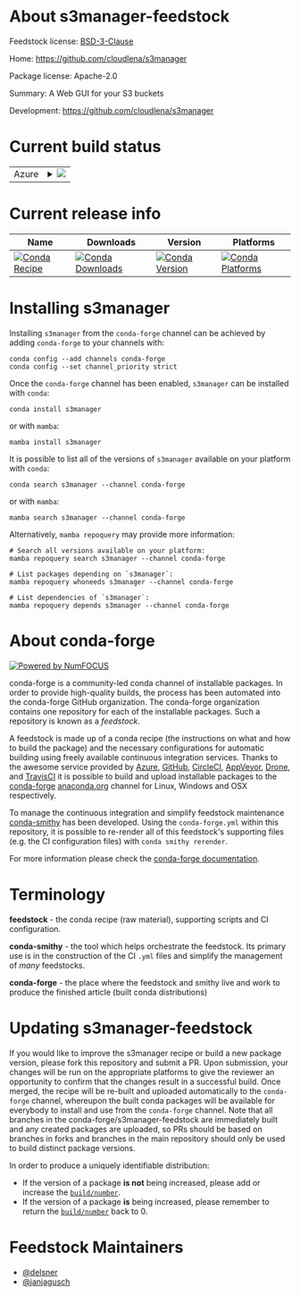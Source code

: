 About s3manager-feedstock
=========================

Feedstock license: [BSD-3-Clause](https://github.com/conda-forge/s3manager-feedstock/blob/main/LICENSE.txt)

Home: https://github.com/cloudlena/s3manager

Package license: Apache-2.0

Summary: A Web GUI for your S3 buckets

Development: https://github.com/cloudlena/s3manager

Current build status
====================


<table>
    
  <tr>
    <td>Azure</td>
    <td>
      <details>
        <summary>
          <a href="https://dev.azure.com/conda-forge/feedstock-builds/_build/latest?definitionId=25514&branchName=main">
            <img src="https://dev.azure.com/conda-forge/feedstock-builds/_apis/build/status/s3manager-feedstock?branchName=main">
          </a>
        </summary>
        <table>
          <thead><tr><th>Variant</th><th>Status</th></tr></thead>
          <tbody><tr>
              <td>linux_64</td>
              <td>
                <a href="https://dev.azure.com/conda-forge/feedstock-builds/_build/latest?definitionId=25514&branchName=main">
                  <img src="https://dev.azure.com/conda-forge/feedstock-builds/_apis/build/status/s3manager-feedstock?branchName=main&jobName=linux&configuration=linux%20linux_64_" alt="variant">
                </a>
              </td>
            </tr><tr>
              <td>osx_64</td>
              <td>
                <a href="https://dev.azure.com/conda-forge/feedstock-builds/_build/latest?definitionId=25514&branchName=main">
                  <img src="https://dev.azure.com/conda-forge/feedstock-builds/_apis/build/status/s3manager-feedstock?branchName=main&jobName=osx&configuration=osx%20osx_64_" alt="variant">
                </a>
              </td>
            </tr><tr>
              <td>win_64</td>
              <td>
                <a href="https://dev.azure.com/conda-forge/feedstock-builds/_build/latest?definitionId=25514&branchName=main">
                  <img src="https://dev.azure.com/conda-forge/feedstock-builds/_apis/build/status/s3manager-feedstock?branchName=main&jobName=win&configuration=win%20win_64_" alt="variant">
                </a>
              </td>
            </tr>
          </tbody>
        </table>
      </details>
    </td>
  </tr>
</table>

Current release info
====================

| Name | Downloads | Version | Platforms |
| --- | --- | --- | --- |
| [![Conda Recipe](https://img.shields.io/badge/recipe-s3manager-green.svg)](https://anaconda.org/conda-forge/s3manager) | [![Conda Downloads](https://img.shields.io/conda/dn/conda-forge/s3manager.svg)](https://anaconda.org/conda-forge/s3manager) | [![Conda Version](https://img.shields.io/conda/vn/conda-forge/s3manager.svg)](https://anaconda.org/conda-forge/s3manager) | [![Conda Platforms](https://img.shields.io/conda/pn/conda-forge/s3manager.svg)](https://anaconda.org/conda-forge/s3manager) |

Installing s3manager
====================

Installing `s3manager` from the `conda-forge` channel can be achieved by adding `conda-forge` to your channels with:

```
conda config --add channels conda-forge
conda config --set channel_priority strict
```

Once the `conda-forge` channel has been enabled, `s3manager` can be installed with `conda`:

```
conda install s3manager
```

or with `mamba`:

```
mamba install s3manager
```

It is possible to list all of the versions of `s3manager` available on your platform with `conda`:

```
conda search s3manager --channel conda-forge
```

or with `mamba`:

```
mamba search s3manager --channel conda-forge
```

Alternatively, `mamba repoquery` may provide more information:

```
# Search all versions available on your platform:
mamba repoquery search s3manager --channel conda-forge

# List packages depending on `s3manager`:
mamba repoquery whoneeds s3manager --channel conda-forge

# List dependencies of `s3manager`:
mamba repoquery depends s3manager --channel conda-forge
```


About conda-forge
=================

[![Powered by
NumFOCUS](https://img.shields.io/badge/powered%20by-NumFOCUS-orange.svg?style=flat&colorA=E1523D&colorB=007D8A)](https://numfocus.org)

conda-forge is a community-led conda channel of installable packages.
In order to provide high-quality builds, the process has been automated into the
conda-forge GitHub organization. The conda-forge organization contains one repository
for each of the installable packages. Such a repository is known as a *feedstock*.

A feedstock is made up of a conda recipe (the instructions on what and how to build
the package) and the necessary configurations for automatic building using freely
available continuous integration services. Thanks to the awesome service provided by
[Azure](https://azure.microsoft.com/en-us/services/devops/), [GitHub](https://github.com/),
[CircleCI](https://circleci.com/), [AppVeyor](https://www.appveyor.com/),
[Drone](https://cloud.drone.io/welcome), and [TravisCI](https://travis-ci.com/)
it is possible to build and upload installable packages to the
[conda-forge](https://anaconda.org/conda-forge) [anaconda.org](https://anaconda.org/)
channel for Linux, Windows and OSX respectively.

To manage the continuous integration and simplify feedstock maintenance
[conda-smithy](https://github.com/conda-forge/conda-smithy) has been developed.
Using the ``conda-forge.yml`` within this repository, it is possible to re-render all of
this feedstock's supporting files (e.g. the CI configuration files) with ``conda smithy rerender``.

For more information please check the [conda-forge documentation](https://conda-forge.org/docs/).

Terminology
===========

**feedstock** - the conda recipe (raw material), supporting scripts and CI configuration.

**conda-smithy** - the tool which helps orchestrate the feedstock.
                   Its primary use is in the construction of the CI ``.yml`` files
                   and simplify the management of *many* feedstocks.

**conda-forge** - the place where the feedstock and smithy live and work to
                  produce the finished article (built conda distributions)


Updating s3manager-feedstock
============================

If you would like to improve the s3manager recipe or build a new
package version, please fork this repository and submit a PR. Upon submission,
your changes will be run on the appropriate platforms to give the reviewer an
opportunity to confirm that the changes result in a successful build. Once
merged, the recipe will be re-built and uploaded automatically to the
`conda-forge` channel, whereupon the built conda packages will be available for
everybody to install and use from the `conda-forge` channel.
Note that all branches in the conda-forge/s3manager-feedstock are
immediately built and any created packages are uploaded, so PRs should be based
on branches in forks and branches in the main repository should only be used to
build distinct package versions.

In order to produce a uniquely identifiable distribution:
 * If the version of a package **is not** being increased, please add or increase
   the [``build/number``](https://docs.conda.io/projects/conda-build/en/latest/resources/define-metadata.html#build-number-and-string).
 * If the version of a package **is** being increased, please remember to return
   the [``build/number``](https://docs.conda.io/projects/conda-build/en/latest/resources/define-metadata.html#build-number-and-string)
   back to 0.

Feedstock Maintainers
=====================

* [@delsner](https://github.com/delsner/)
* [@janjagusch](https://github.com/janjagusch/)

